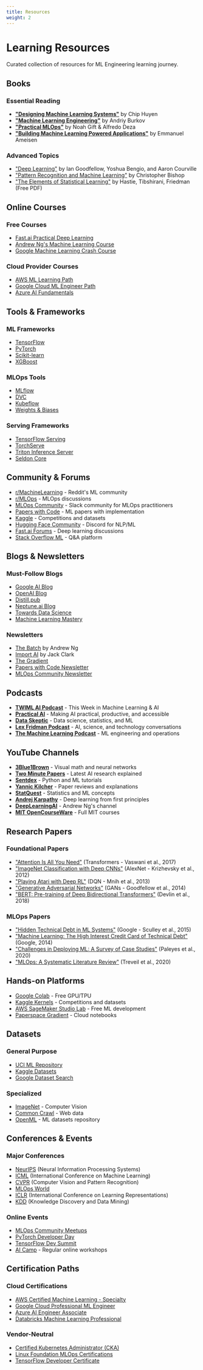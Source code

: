 ```yaml
---
title: Resources
weight: 2
---
```


# Learning Resources

Curated collection of resources for ML Engineering learning journey.

## Books

### Essential Reading
- **["Designing Machine Learning Systems"](https://www.oreilly.com/library/view/designing-machine-learning/9781098107956/)** by Chip Huyen
- **["Machine Learning Engineering"](http://www.mlebook.com/wiki/doku.php)** by Andriy Burkov  
- **["Practical MLOps"](https://www.oreilly.com/library/view/practical-mlops/9781098103002/)** by Noah Gift & Alfredo Deza
- **["Building Machine Learning Powered Applications"](https://www.oreilly.com/library/view/building-machine-learning/9781492045106/)** by Emmanuel Ameisen

### Advanced Topics
- ["Deep Learning"](https://www.deeplearningbook.org/) by Ian Goodfellow, Yoshua Bengio, and Aaron Courville
- ["Pattern Recognition and Machine Learning"](https://www.microsoft.com/en-us/research/uploads/prod/2006/01/Bishop-Pattern-Recognition-and-Machine-Learning-2006.pdf) by Christopher Bishop
- ["The Elements of Statistical Learning"](https://hastie.su.domains/ElemStatLearn/) by Hastie, Tibshirani, Friedman (Free PDF)

## Online Courses

### Free Courses
- [Fast.ai Practical Deep Learning](https://www.fast.ai/)
- [Andrew Ng's Machine Learning Course](https://www.coursera.org/learn/machine-learning)
- [Google Machine Learning Crash Course](https://developers.google.com/machine-learning/crash-course)

### Cloud Provider Courses
- [AWS ML Learning Path](https://aws.amazon.com/training/learn-about/machine-learning/)
- [Google Cloud ML Engineer Path](https://cloud.google.com/training/machinelearning-ai)
- [Azure AI Fundamentals](https://docs.microsoft.com/en-us/learn/paths/azure-ai-fundamentals/)

## Tools & Frameworks

### ML Frameworks
- [TensorFlow](https://www.tensorflow.org/)
- [PyTorch](https://pytorch.org/)
- [Scikit-learn](https://scikit-learn.org/)
- [XGBoost](https://xgboost.readthedocs.io/)

### MLOps Tools
- [MLflow](https://mlflow.org/)
- [DVC](https://dvc.org/)
- [Kubeflow](https://www.kubeflow.org/)
- [Weights & Biases](https://wandb.ai/)

### Serving Frameworks
- [TensorFlow Serving](https://www.tensorflow.org/tfx/guide/serving)
- [TorchServe](https://pytorch.org/serve/)
- [Triton Inference Server](https://developer.nvidia.com/nvidia-triton-inference-server)
- [Seldon Core](https://www.seldon.io/)

## Community & Forums

- [r/MachineLearning](https://www.reddit.com/r/MachineLearning/) - Reddit's ML community
- [r/MLOps](https://www.reddit.com/r/mlops/) - MLOps discussions
- [MLOps Community](https://mlops.community/) - Slack community for MLOps practitioners
- [Papers with Code](https://paperswithcode.com/) - ML papers with implementation
- [Kaggle](https://www.kaggle.com/) - Competitions and datasets
- [Hugging Face Community](https://huggingface.co/join/discord) - Discord for NLP/ML
- [Fast.ai Forums](https://forums.fast.ai/) - Deep learning discussions
- [Stack Overflow ML](https://stackoverflow.com/questions/tagged/machine-learning) - Q&A platform

## Blogs & Newsletters

### Must-Follow Blogs
- [Google AI Blog](https://ai.googleblog.com/)
- [OpenAI Blog](https://openai.com/blog/)
- [Distill.pub](https://distill.pub/)
- [Neptune.ai Blog](https://neptune.ai/blog)
- [Towards Data Science](https://towardsdatascience.com/)
- [Machine Learning Mastery](https://machinelearningmastery.com/)

### Newsletters
- [The Batch](https://www.deeplearning.ai/the-batch/) by Andrew Ng
- [Import AI](https://importai.substack.com/) by Jack Clark
- [The Gradient](https://thegradient.pub/)
- [Papers with Code Newsletter](https://paperswithcode.com/newsletter)
- [MLOps Community Newsletter](https://mlops.community/newsletter/)

## Podcasts

- **[TWIML AI Podcast](https://twimlai.com/)** - This Week in Machine Learning & AI
- **[Practical AI](https://changelog.com/practicalai)** - Making AI practical, productive, and accessible
- **[Data Skeptic](https://dataskeptic.com/)** - Data science, statistics, and ML
- **[Lex Fridman Podcast](https://lexfridman.com/podcast/)** - AI, science, and technology conversations
- **[The Machine Learning Podcast](https://www.themachinelearningpodcast.com/)** - ML engineering and operations

## YouTube Channels

- **[3Blue1Brown](https://www.youtube.com/c/3blue1brown)** - Visual math and neural networks
- **[Two Minute Papers](https://www.youtube.com/c/TwoMinutePapers)** - Latest AI research explained
- **[Sentdex](https://www.youtube.com/c/sentdex)** - Python and ML tutorials
- **[Yannic Kilcher](https://www.youtube.com/c/YannicKilcher)** - Paper reviews and explanations
- **[StatQuest](https://www.youtube.com/c/joshstarmer)** - Statistics and ML concepts
- **[Andrej Karpathy](https://www.youtube.com/@AndrejKarpathy)** - Deep learning from first principles
- **[DeepLearningAI](https://www.youtube.com/@Deeplearningai)** - Andrew Ng's channel
- **[MIT OpenCourseWare](https://www.youtube.com/@mitocw)** - Full MIT courses

## Research Papers

### Foundational Papers
- ["Attention Is All You Need"](https://arxiv.org/abs/1706.03762) (Transformers - Vaswani et al., 2017)
- ["ImageNet Classification with Deep CNNs"](https://papers.nips.cc/paper/2012/file/c399862d3b9d6b76c8436e924a68c45b-Paper.pdf) (AlexNet - Krizhevsky et al., 2012)
- ["Playing Atari with Deep RL"](https://arxiv.org/abs/1312.5602) (DQN - Mnih et al., 2013)
- ["Generative Adversarial Networks"](https://arxiv.org/abs/1406.2661) (GANs - Goodfellow et al., 2014)
- ["BERT: Pre-training of Deep Bidirectional Transformers"](https://arxiv.org/abs/1810.04805) (Devlin et al., 2018)

### MLOps Papers
- ["Hidden Technical Debt in ML Systems"](https://papers.nips.cc/paper/2015/file/86df7dcfd896fcaf2674f757a2463eba-Paper.pdf) (Google - Sculley et al., 2015)
- ["Machine Learning: The High Interest Credit Card of Technical Debt"](https://storage.googleapis.com/pub-tools-public-publication-data/pdf/43146.pdf) (Google, 2014)
- ["Challenges in Deploying ML: A Survey of Case Studies"](https://arxiv.org/abs/2011.09926) (Paleyes et al., 2020)
- ["MLOps: A Systematic Literature Review"](https://arxiv.org/abs/2006.16222) (Treveil et al., 2020)

## Hands-on Platforms

- [Google Colab](https://colab.research.google.com/) - Free GPU/TPU
- [Kaggle Kernels](https://www.kaggle.com/code) - Competitions and datasets
- [AWS SageMaker Studio Lab](https://studiolab.sagemaker.aws/) - Free ML development
- [Paperspace Gradient](https://gradient.run/) - Cloud notebooks

## Datasets

### General Purpose
- [UCI ML Repository](https://archive.ics.uci.edu/ml/)
- [Kaggle Datasets](https://www.kaggle.com/datasets)
- [Google Dataset Search](https://datasetsearch.research.google.com/)

### Specialized
- [ImageNet](https://www.image-net.org/) - Computer Vision
- [Common Crawl](https://commoncrawl.org/) - Web data
- [OpenML](https://www.openml.org/) - ML datasets repository

## Conferences & Events

### Major Conferences
- [NeurIPS](https://neurips.cc/) (Neural Information Processing Systems)
- [ICML](https://icml.cc/) (International Conference on Machine Learning)
- [CVPR](https://cvpr.thecvf.com/) (Computer Vision and Pattern Recognition)
- [MLOps World](https://mlopsworld.com/)
- [ICLR](https://iclr.cc/) (International Conference on Learning Representations)
- [KDD](https://kdd.org/) (Knowledge Discovery and Data Mining)

### Online Events
- [MLOps Community Meetups](https://mlops.community/events/)
- [PyTorch Developer Day](https://pytorch.org/events)
- [TensorFlow Dev Summit](https://www.tensorflow.org/dev-summit)
- [AI Camp](https://ai.camp/) - Regular online workshops

## Certification Paths

### Cloud Certifications
- [AWS Certified Machine Learning - Specialty](https://aws.amazon.com/certification/certified-machine-learning-specialty/)
- [Google Cloud Professional ML Engineer](https://cloud.google.com/certification/machine-learning-engineer)
- [Azure AI Engineer Associate](https://learn.microsoft.com/en-us/certifications/azure-ai-engineer/)
- [Databricks Machine Learning Professional](https://www.databricks.com/learn/certification/machine-learning-professional)

### Vendor-Neutral
- [Certified Kubernetes Administrator (CKA)](https://www.cncf.io/certification/cka/)
- [Linux Foundation MLOps Certifications](https://training.linuxfoundation.org/certification/certified-mlops-engineer/)
- [TensorFlow Developer Certificate](https://www.tensorflow.org/certificate)